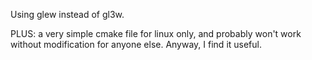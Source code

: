 Using glew instead of gl3w.

PLUS: a very simple cmake file for linux only, and probably won't work without modification for anyone else. Anyway, I find it useful.
